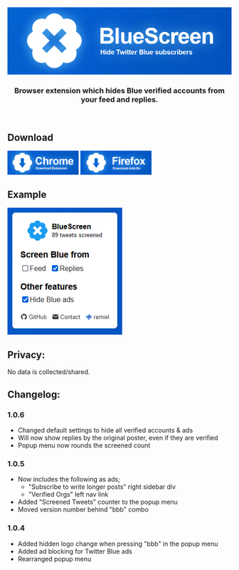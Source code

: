 <!-- <p align="center"><img width="100" alt="BlueScreen Logo" src="./src/chrome/images/logo/blueClear.png"></p>

<h1 align="center"> BlueScreen </h1> -->

<img alt="BlueScreen" src="./bluescreenwide.png">

<h3 align="center">Browser extension which hides Blue verified accounts from your feed and replies.</h3>

<br>

## Download

<a href="https://chromewebstore.google.com/detail/bluescreen/nogankkoicghipdhohicocdeajcpndao" target="_blank" rel="noopener noreferrer"><img src="./chdl.png" width="160" /></a>
<a href="https://addons.mozilla.org/en-US/firefox/addon/blue-screen/" target="_blank" rel="noopener noreferrer"><img src="./ffdl.png" width="160" /></a>

<!-- [Firefox](https://addons.mozilla.org/en-US/firefox/addon/blue-screen/)
[Chrome](https://chromewebstore.google.com/detail/bluescreen/nogankkoicghipdhohicocdeajcpndao) -->

## Example

![BlueScreen Popup](./example.png)


## Privacy: 

No data is collected/shared.

## Changelog:

### 1.0.6
- Changed default settings to hide all verified accounts & ads
- Will now show replies by the original poster, even if they are verified
- Popup menu now rounds the screened count

### 1.0.5
- Now includes the following as ads;
    - "Subscribe to write longer posts" right sidebar div
    - "Verified Orgs" left nav link
- Added "Screened Tweets" counter to the popup menu
- Moved version number behind "bbb" combo

### 1.0.4
- Added hidden logo change when pressing "bbb" in the popup menu
- Added ad blocking for Twitter Blue ads
- Rearranged popup menu
